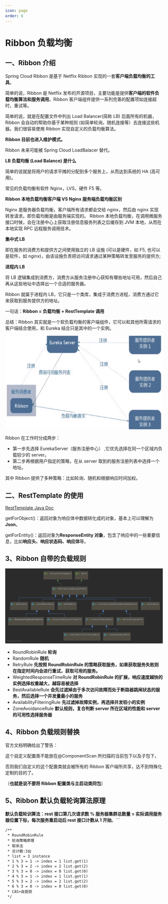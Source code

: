 ```yaml
---
icon: page
order: 6
---
```


# Ribbon 负载均衡

## 一、Ribbon 介绍

Spring Cloud Ribbon 是基于 Netflix Ribbon 实现的一套**客户端负载均衡的工具**。

简单的说，Ribbon 是 Netflix 发布的开源项目，主要功能是提供**客户端的软件负载均衡算法和服务调用**。Ribbon 客户端组件提供一系列完善的配置项如连接超时，重试等。

简单的说，就是在配置文件中列出 Load Balancer(简称 LB) 后面所有的机器，Ribbon 会自动的帮助你基于某种规则 (如简单轮询，随机连接等）去连接这些机器。我们很容易使用 Ribbon 实现自定义的负载均衡算法。

**Ribbon 目前也进入维护模式。**

Ribbon 未来可能被 Spring Cloud LoadBalacer 替代。

**LB 负载均衡 (Load Balance) 是什么**

简单的说就是将用户的请求平摊的分配到多个服务上，从而达到系统的 HA (高可用)。

常见的负载均衡有软件 Nginx，LVS，硬件 F5 等。

**Ribbon 本地负载均衡客户端 VS Nginx 服务端负载均衡区别**

Nginx 是服务器负载均衡，客户端所有请求都会交给 nginx，然后由 nginx 实现转发请求。即负载均衡是由服务端实现的。
Ribbon 本地负载均衡，在调用微服务接口时候，会在注册中心上获取注册信息服务列表之后缓存到 JVM 本地，从而在本地实现 RPC 远程服务调用技术。

**集中式 LB**

即在服务的消费方和提供方之间使用独立的 LB 设施 (可以是硬件，如 F5, 也可以是软件，如 nginx)，由该设施负责把访问请求通过某种策略转发至服务的提供方;

**进程内 LB**

将 LB 逻辑集成到消费方，消费方从服务注册中心获知有哪些地址可用，然后自己再从这些地址中选择出一个合适的服务器。

Ribbon 就属于进程内 LB，它只是一个类库，集成于消费方进程，消费方通过它来获取到服务提供方的地址。

一句话：**Ribbon = 负载均衡 + RestTemplate 调用**

总结：Ribbon 其实就是一个软负载均衡的客户端组件，它可以和其他所需请求的客户端结合使用，和 Eureka 结合只是其中的一个实例。

![img](./assets/145b915e56a85383b3ad40f0bb2256e0.png)

Ribbon 在工作时分成两步：

- 第一步先选择 EurekaServer（服务注册中心） ,它优先选择在同一个区域内负载较少的 server。
- 第二步再根据用户指定的策略，在从 server 取到的服务注册列表中选择一个地址。

其中 Ribbon 提供了多种策略：比如轮询、随机和根据响应时间加权。

## 二、RestTemplate 的使用

[RestTemplate Java Doc](https://docs.spring.io/spring-framework/docs/5.2.2.RELEASE/javadoc-api/org/springframework/web/client/RestTemplate.html)

getForObject()：返回对象为响应体中数据转化成的对象，基本上可以理解为**Json**。

getForEntity()：返回对象为**ResponseEntity 对象**，包含了响应中的一些重要信息，比如**响应头、响应状态码、响应体**等。

## 3、Ribbon 自带的负载规则

![img](./assets/87243c00c0aaea211819c0d8fc97e445.png)

- RoundRobinRule **轮询**
- RandomRule **随机**
- RetryRule **先按照 RoundRobinRule 的策略获取服务，如果获取服务失败则在指定时间内会进行重试，获取可用的服务。**
- WeightedResponseTimeRule **对 RoundRobinRule 的扩展，响应速度越快的实例选择权重越大，越容易被选择**
- BestAvailableRule **会先过滤掉由于多次访问故障而处于断路器跳闸状态的服务，然后选择一个并发量最小的服务**
- AvailabilityFilteringRule **先过滤掉故障实例，再选择并发较小的实例**
- ZoneAvoidanceRule **默认规则，复合判断 server 所在区域的性能和 server 的可用性选择服务器**

## 4、Ribbon 负载规则替换

官方文档明确给出了警告：

这个自定义配置类不能放在@ComponentScan 所扫描的当前包下以及子包下，

否则我们自定义的这个配置类就会被所有的 Ribbon 客户端所共享，达不到特殊化定制的目的了。

（**也就是说不要将 Ribbon 配置类与主启动类同包**）

## 5、Ribbon 默认负载轮询算法原理

**默认负载轮训算法：rest 接口第几次请求数 % 服务器集群总数量 = 实际调用服务器位置下标，每次服务重启动后 rest 接口计数从 1 开始**。```

```
/**
 * RoundRobinRule
 * 轮询策略原理
 * 取余法
 * 总计数:3台
 * list = 3 instance
 * 1 % 3 = 1 -> index = 1 list.get(1)
 * 2 % 3 = 2 -> index = 2 list.get(2)
 * 3 % 3 = 0 -> index = 0 list.get(0)
 * 4 % 3 = 1 -> index = 1 list.get(1)
 * 5 % 3 = 2 -> index = 2 list.get(2)
 * 6 % 3 = 0 -> index = 0 list.get(0)
 * CAS+自旋锁
 */
```



